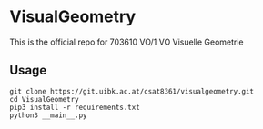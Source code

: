 # VisualGeometry

This is the official repo for 703610 VO/1 VO Visuelle Geometrie

## Usage

    git clone https://git.uibk.ac.at/csat8361/visualgeometry.git
    cd VisualGeometry
    pip3 install -r requirements.txt
    python3 __main__.py
